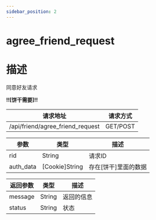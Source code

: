 ```yaml
---
sidebar_position: 2
---
```

# agree_friend_request
# 描述
同意好友请求

**!!\[饼干需要\]!!**

| 请求地址 | 请求方式 |
| --- | --- |
| /api/friend/agree_friend_request | GET/POST |


|参数|类型|描述|
|---|---|---|
|rid|String|请求ID|
|auth_data|\[Cookie\]String|存在\[饼干\]里面的数据|

|返回参数|类型|描述|
|---|---|---|
|message|String|返回的信息|
|status|String|状态|
